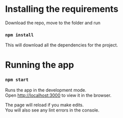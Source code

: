 # Installing the requirements

Download the repo, move to the folder and run

### `npm install`

This will download all the dependencies for the project.

# Running the app

### `npm start`

Runs the app in the development mode.\
Open [http://localhost:3000](http://localhost:3000) to view it in the browser.

The page will reload if you make edits.\
You will also see any lint errors in the console.
